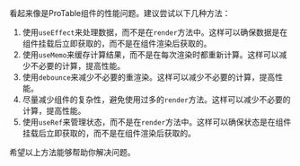 看起来像是ProTable组件的性能问题。建议尝试以下几种方法：

1. 使用`useEffect`来处理数据，而不是在`render`方法中。这样可以确保数据是在组件挂载后立即获取的，而不是在组件渲染后获取的。
2. 使用`useMemo`来缓存计算结果，而不是在每次渲染时都重新计算。这样可以减少不必要的计算，提高性能。
3. 使用`debounce`来减少不必要的重渲染。这样可以减少不必要的计算，提高性能。
4. 尽量减少组件的复杂性，避免使用过多的`render`方法。这样可以减少不必要的计算，提高性能。
5. 使用`useRef`来管理状态，而不是在`render`方法中。这样可以确保状态是在组件挂载后立即获取的，而不是在组件渲染后获取的。

希望以上方法能够帮助你解决问题。
